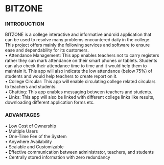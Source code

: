 # BITZONE

<h3>INTRODUCTION</h3>

BITZONE is a college interactive and informative android application that can be used to
resolve many problems encountered daily in the college. This project offers mainly the
following services and software to ensure ease and dependability for its customers.<br>
• Attendance Management: This app enables teachers not to carry registers rather they
can mark attendance on their smart phones or tablets. Students can also check their
attendance time to time and it would help them to maintain it. This app will also
indicate the low attendance (below 75%) of students and would help teachers to create
report on it.<br>
• College Circular: This app will enable circulating college related circulars to teachers
and students.<br>
• Chatting: This app enables messaging between teachers and students.<br>
• Links: This app will also be linked with different college links like results,
downloading different application forms etc.<br>

<h3>ADVANTAGES</h3>
• Low Cost of Ownership<br>
• Multiple Users<br>
• One-Time Fee of the System<br>
• Anywhere Availability<br>
• Scalable and Customizable<br>
• Effective communication between administrator, teachers, and students<br>
• Centrally stored information with zero redundancy<br>
